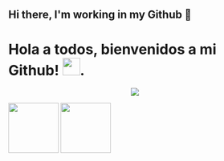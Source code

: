 ## Hi there, I'm working in my Github 👋 
<h1>Hola a todos, bienvenidos a mi Github! <img src="https://media.giphy.com/media/hvRJCLFzcasrR4ia7z/giphy.gif" width="35" />.</h1>
<p align="center">
  <a href="https://github.com/DenverCoder1/readme-typing-svg"><img src="https://readme-typing-svg.herokuapp.com?font=Time+New+Roman&color=magent&size=25&center=true&vCenter=true&width=600&height=100&lines=Valentina+Alejandra+Toledo..&hearts;++;Front-End+Developer;Analista+programadora,;STGO+Chile,;Active+Learner/Researcher,;Love+to+learn+new+stuffs..<3"></a>
</p>
<img src="https://media3.giphy.com/media/v1.Y2lkPTc5MGI3NjExbmMzOGRucjg2OTFldWJrMXRwbDhwdGJuZnRhdHlpNWsxN2N5d2l3diZlcD12MV9pbnRlcm5hbF9naWZfYnlfaWQmY3Q9Zw/53mL551FYqsSfBPC72/giphy.gif" width="100" /> <img src="https://media0.giphy.com/media/v1.Y2lkPTc5MGI3NjExNzFsbXZ6cXVkbm1sZ2R3aGtwa25yMjd2cDhxcGVraTIzcTBtaHN2bCZlcD12MV9pbnRlcm5hbF9naWZfYnlfaWQmY3Q9Zw/HscDLzkO8EOTmgkhQP/giphy.gif" width="100"/>


<!--
**valentinatp/valentinatp** is a ✨ _special_ ✨ repository because its `README.md` (this file) appears on your GitHub profile.

Here are some ideas to get you started:

- 🔭 I’m currently working on ...
- 🌱 I’m currently learning ...
- 👯 I’m looking to collaborate on ...
- 🤔 I’m looking for help with ...
- 💬 Ask me about ...
- 📫 How to reach me: ...
- 😄 Pronouns: ...
- ⚡ Fun fact: ...
-->

